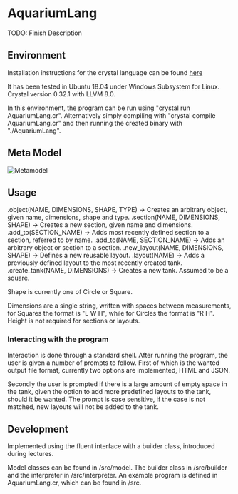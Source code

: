 # AquariumLang

TODO: Finish Description

## Environment

Installation instructions for the crystal language can be found [here](https://crystal-lang.org/install/ "Installation Instructions")

It has been tested in Ubuntu 18.04 under Windows Subsystem for Linux. Crystal version 0.32.1 with LLVM 8.0.

In this environment, the program can be run using "crystal run AquariumLang.cr". Alternatively simply compiling with "crystal compile AquariumLang.cr" and then running the created binary with "./AquariumLang".

## Meta Model

![Metamodel](Metamodel.png "Metamodel")

## Usage

.object(NAME, DIMENSIONS, SHAPE, TYPE) $\rightarrow$ Creates an arbitrary object, given name, dimensions, shape and type.
.section(NAME, DIMENSIONS, SHAPE) $\rightarrow$ Creates a new section, given name and dimensions.
.add_to(SECTION_NAME) $\rightarrow$ Adds most recently defined section to a section, referred to by name.
.add_to(NAME, SECTION_NAME) $\rightarrow$ Adds an arbitrary object or section to a section.
.new_layout(NAME, DIMENSIONS, SHAPE) $\rightarrow$ Defines a new reusable layout.
.layout(NAME) $\rightarrow$ Adds a previously defined layout to the most recently created tank.
.create_tank(NAME, DIMENSIONS) $\rightarrow$ Creates a new tank. Assumed to be a square.

Shape is currently one of Circle or Square.

Dimensions are a single string, written with spaces between measurements, for Squares the format is "L W H", while for Circles the format is "R H". Height is not required for sections or layouts.

### Interacting with the program

Interaction is done through a standard shell. After running the program, the user is given a number of prompts to follow. First of which is the wanted output file format, currently two options are implemented, HTML and JSON.

Secondly the user is prompted if there is a large amount of empty space in the tank, given the option to add more predefined layouts to the tank, should it be wanted. The prompt is case sensitive, if the case is not matched, new layouts will not be added to the tank.

## Development

Implemented using the fluent interface with a builder class, introduced during lectures.

Model classes can be found in /src/model. The builder class in /src/builder and the interpreter in /src/interpreter. An example program is defined in AquariumLang.cr, which can be found in /src.
